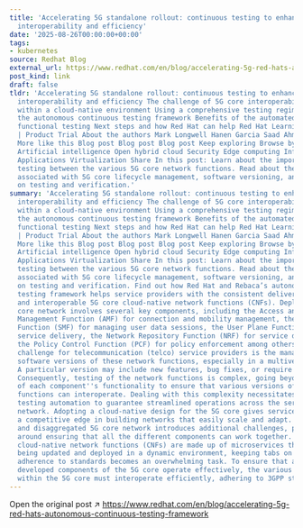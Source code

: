 ```yaml
---
title: 'Accelerating 5G standalone rollout: continuous testing to enhance robustness,
  interoperability and efficiency'
date: '2025-08-26T00:00:00+00:00'
tags:
- kubernetes
source: Redhat Blog
external_url: https://www.redhat.com/en/blog/accelerating-5g-red-hats-autonomous-continuous-testing-framework
post_kind: link
draft: false
tldr: 'Accelerating 5G standalone rollout: continuous testing to enhance robustness,
  interoperability and efficiency The challenge of 5G core interoperability Testing
  within a cloud-native environment Using a comprehensive testing regime Introducing
  the autonomous continuous testing framework Benefits of the automated testing Streamlining
  functional testing Next steps and how Red Hat can help Red Hat Learning Subscription
  | Product Trial About the authors Mark Longwell Hanen Garcia Saad Ahmed Rob McManus
  More like this Blog post Blog post Blog post Keep exploring Browse by channel Automation
  Artificial intelligence Open hybrid cloud Security Edge computing Infrastructure
  Applications Virtualization Share In this post: Learn about the importance of interoperability
  testing between the various 5G core network functions. Read about the challenges
  associated with 5G core lifecycle management, software versioning, and its impact
  on testing and verification.'
summary: 'Accelerating 5G standalone rollout: continuous testing to enhance robustness,
  interoperability and efficiency The challenge of 5G core interoperability Testing
  within a cloud-native environment Using a comprehensive testing regime Introducing
  the autonomous continuous testing framework Benefits of the automated testing Streamlining
  functional testing Next steps and how Red Hat can help Red Hat Learning Subscription
  | Product Trial About the authors Mark Longwell Hanen Garcia Saad Ahmed Rob McManus
  More like this Blog post Blog post Blog post Keep exploring Browse by channel Automation
  Artificial intelligence Open hybrid cloud Security Edge computing Infrastructure
  Applications Virtualization Share In this post: Learn about the importance of interoperability
  testing between the various 5G core network functions. Read about the challenges
  associated with 5G core lifecycle management, software versioning, and its impact
  on testing and verification. Find out how Red Hat and Rebaca’s autonomous continuous
  testing framework helps service providers with the consistent delivery of compliant
  and interoperable 5G core cloud-native network functions (CNFs). Deploying a 5G
  core network involves several key components, including the Access and Mobility
  Management Function (AMF) for connection and mobility management, the Session Management
  Function (SMF) for managing user data sessions, the User Plane Function (UPF) for
  service delivery, the Network Repository Function (NRF) for service discovery, and
  the Policy Control Function (PCF) for policy enforcement among others. A significant
  challenge for telecommunication (telco) service providers is the management of different
  software versions of these network functions, especially in a multivendor environment.
  A particular version may include new features, bug fixes, or require specific configurations.
  Consequently, testing of the network functions is complex, going beyond the verification
  of each component''s functionality to ensure that various versions of these network
  functions can interoperate. Dealing with this complexity necessitates extensive
  testing automation to guarantee streamlined operations across the service provider’s
  network. Adopting a cloud-native design for the 5G core gives service providers
  a competitive edge in building networks that easily scale and adapt. A distributed
  and disaggregated 5G core network introduces additional challenges, particularly
  around ensuring that all the different components can work together. As 5G core
  cloud-native network functions (CNFs) are made up of microservices that are constantly
  being updated and deployed in a dynamic environment, keeping tabs on security and
  adherence to standards becomes an overwhelming task. To ensure that all independently
  developed components of the 5G core operate effectively, the various network functions
  within the 5G core must interoperate efficiently, adhering to 3GPP standards.'
---
```

Open the original post ↗ https://www.redhat.com/en/blog/accelerating-5g-red-hats-autonomous-continuous-testing-framework
